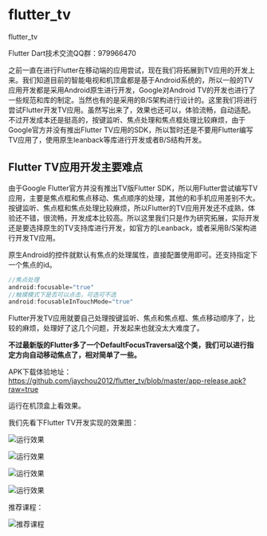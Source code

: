 # flutter_tv
 flutter_tv
 
Flutter Dart技术交流QQ群：979966470

之前一直在进行Flutter在移动端的应用尝试，现在我们将拓展到TV应用的开发上来。我们知道目前的智能电视和机顶盒都是基于Android系统的，所以一般的TV应用开发都是采用Android原生进行开发，Google对Android TV的开发也进行了一些规范和库的制定。当然也有的是采用的B/S架构进行设计的。这里我们将进行尝试Flutter开发TV应用。虽然写出来了，效果也还可以，体验流畅，自动适配。不过开发成本还是挺高的，按键监听、焦点处理和焦点框处理比较麻烦，由于Google官方并没有推出Flutter TV应用的SDK，所以暂时还是不要用Flutter编写TV应用了，使用原生leanback等库进行开发或者B/S结构开发。

## Flutter TV应用开发主要难点

由于Google Flutter官方并没有推出TV版Flutter SDK，所以用Flutter尝试编写TV应用，主要是焦点框和焦点移动、焦点顺序的处理，其他的和手机应用差别不大。按键监听、焦点框和焦点处理比较麻烦，所以Flutter的TV应用开发还不成熟，体验还不错，很流畅，开发成本比较高。所以这里我们只是作为研究拓展，实际开发还是要选择原生的TV支持库进行开发，如官方的Leanback，或者采用B/S架构进行开发TV应用。

原生Android的控件就默认有焦点的处理属性，直接配置使用即可。还支持指定下一个焦点的id。

```java
//焦点处理
android:focusable="true"
//触摸模式下是否可以点击，可选可不选
android:focusableInTouchMode="true"
```
Flutter开发TV应用就要自己处理按键监听、焦点和焦点框、焦点移动顺序了，比较的麻烦，处理好了这几个问题，开发起来也就没太大难度了。

**不过最新版的Flutter多了一个DefaultFocusTraversal这个类，我们可以进行指定方向自动移动焦点了，相对简单了一些。**

APK下载体验地址：https://github.com/jaychou2012/flutter_tv/blob/master/app-release.apk?raw=true

运行在机顶盒上看效果。

我们先看下Flutter TV开发实现的效果图：

![运行效果](https://github.com/jaychou2012/flutter_tv/blob/master/screenshot/gifhome_540x303_21s.gif?raw=true)

![运行效果](https://github.com/jaychou2012/flutter_tv/blob/master/screenshot/device-2019-08-12-224530.png?raw=true)

![运行效果](https://github.com/jaychou2012/flutter_tv/blob/master/screenshot/device-2019-08-12-224545.png?raw=true)

![运行效果](https://github.com/jaychou2012/flutter_tv/blob/master/screenshot/device-2019-08-12-224601.png?raw=true)


推荐课程：

![推荐课程](https://raw.githubusercontent.com/jaychou2012/flutter_notes/master/screenshot/20190804222342.jpg)
